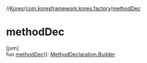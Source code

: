 //[Kores](../../index.md)/[com.koresframework.kores.factory](index.md)/[methodDec](method-dec.md)

# methodDec

[jvm]\
fun [methodDec](method-dec.md)(): [MethodDeclaration.Builder](../com.koresframework.kores.base/-method-declaration/-builder/index.md)
